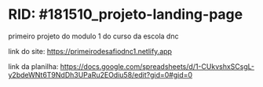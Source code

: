 # RID: #181510_projeto-landing-page
primeiro projeto do modulo 1 do curso da escola dnc

link do site: https://primeirodesafiodnc1.netlify.app

link da planilha: https://docs.google.com/spreadsheets/d/1-CUkvshxSCsgL-y2bdeWNt6T9NdDh3UPaRu2EOdiu58/edit?gid=0#gid=0
